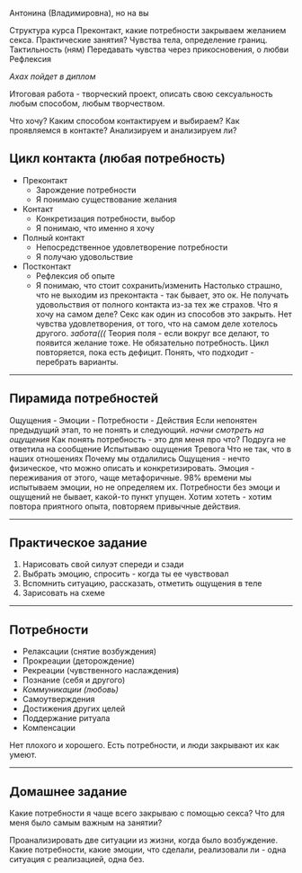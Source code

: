 Антонина (Владимировна), но на вы

Структура курса
	Преконтакт, какие потребности закрываем желанием секса.
	Практические занятия?
	Чувства тела, определение границ.
	Тактильность (ням)
	Передавать чувства через прикосновения, о любви
	Рефлексия

*Ахах пойдет в диплом*

Итоговая работа - творческий проект, описать свою сексуальность любым способом, любым творчеством.

Что хочу?
Каким способом контактируем и выбираем?
Как проявляемся в контакте?
Анализируем и анализируем ли?

## Цикл контакта (любая потребность)
- Преконтакт
	- Зарождение потребности
	- Я понимаю существование желания
- Контакт
	- Конкретизация потребности, выбор
	- Я понимаю, что именно я хочу
- Полный контакт
	- Непосредственное удовлетворение потребности
	- Я получаю удовольствие
- Постконтакт
	- Рефлексия об опыте
	- Я понимаю, что стоит сохранить/изменить
Настолько страшно, что не выходим из преконтакта - так бывает, это ок.
Не получать удовольствия от полного контакта из-за тех же страхов.
Что я хочу на самом деле? Секс как один из способов это закрыть. Нет чувства удовлетворения, от того, что на самом деле хотелось другого. *забота(((*
Теория поля - если вокруг все делают, то появится желание тоже. Не обязательно потребность.
Цикл повторяется, пока есть дефицит.
Понять, что подходит - перебрать варианты.

---
## Пирамида потребностей
Ощущения - Эмоции - Потребности - Действия
Если непонятен предыдущий этап, то не понять и следующий.
*начни смотреть на ощущения*
Как понять потребность - это для меня про что?
	Подруга не ответила на сообщение
		Испытываю ощущения
			Тревога
				Что не так, что в наших отношениях
					Почему мы отдалились
Ощущения - нечто физическое, что можно описать и конкретизировать.
Эмоция - переживания от этого, чаще метафоричные.
98% времени мы испытываем эмоции, но не определяем их.
Потребности без эмоци и ощущений не бывает, какой-то пункт упущен.
Хотим хотеть - хотим повтора приятного опыта, повторяем привычные действия.

---
## Практическое задание
1. Нарисовать свой силуэт спереди и сзади
2. Выбрать эмоцию, спросить - когда ты ее чувствовал
3. Вспомнить ситуацию, рассказать, отметить ощущения в теле
4. Зарисовать на схеме

---
## Потребности
- Релаксации (снятие возбуждения)
- Прокреации (деторождение)
- Рекреации (чувственного наслаждения)
- Познание (себя и другого)
- *Коммуникации (любовь)*
- Самоутверждения
- Достижения других целей
- Поддержание ритуала
- Компенсации

Нет плохого и хорошего. Есть потребности, и люди закрывают их как умеют.

---
## Домашнее задание
Какие потребности я чаще всего закрываю с помощью секса?
Что для меня было самым важным на занятии?

Проанализировать две ситуации из жизни, когда было возбуждение. Какие потребности, какие эмоции, что сделали, реализовали ли - одна ситуация с реализацией, одна без.